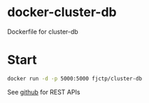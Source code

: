 # docker-cluster-db
Dockerfile for cluster-db

# Start
``` bash
docker run -d -p 5000:5000 fjctp/cluster-db
```
See [github](https://github.com/fjctp/cluster-db) for REST APIs
